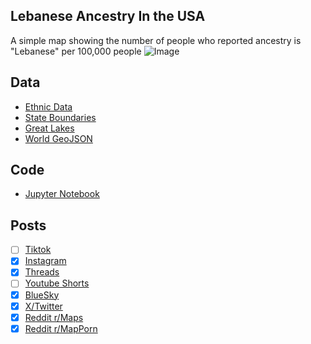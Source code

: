 ## Lebanese Ancestry In the USA
A simple map showing the number of people who reported ancestry is "Lebanese" per 100,000 people
![Image](https://drive.google.com/uc?export=view&id=1h2QhtJbohz14Omdwso8w9USTQpCR4Q_w)

## Data
* [Ethnic Data](https://data.census.gov/table/ACSDT5Y2023.B04006?q=People+Reporting+Ancestry&g=010XX00US$0400000&moe=false)
* [State Boundaries](https://www.census.gov/geographies/mapping-files/time-series/geo/carto-boundary-file.html)
* [Great Lakes](https://usicecenter.gov/Products/GreatLakesData)
* [World GeoJSON](https://public.opendatasoft.com/explore/dataset/world-administrative-boundaries/export/?flg=en-us)

## Code
* [Jupyter Notebook](FormatData.ipynb)

## Posts
- [ ] [Tiktok]()
- [x] [Instagram](https://www.instagram.com/p/DIWruH-PzxM/)
- [x] [Threads](https://www.threads.net/@vinemapper/post/DIWrupePwke)
- [ ] [Youtube Shorts]()
- [x] [BlueSky](https://bsky.app/profile/vinemapper.bsky.social/post/3lmmzogj7wc2l)
- [x] [X/Twitter](https://x.com/VineMapper/status/1911104850282353042)
- [x] [Reddit r/Maps](https://www.reddit.com/r/Maps/comments/1jxm74o/reported_ancestry_is_lebanese_per_100000_people/)
- [x] [Reddit r/MapPorn](https://www.reddit.com/r/MapPorn/comments/1jxm5qd/reported_ancestry_is_lebanese_per_100000_people/)
